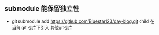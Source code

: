 ## submodule 能保留独立性

- git submodule add https://github.com/Bluestar123/day-blog.git child
  在当前 git 仓库下引入 其他git仓库
